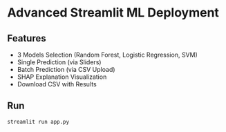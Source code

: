 # Advanced Streamlit ML Deployment

## Features
- 3 Models Selection (Random Forest, Logistic Regression, SVM)
- Single Prediction (via Sliders)
- Batch Prediction (via CSV Upload)
- SHAP Explanation Visualization
- Download CSV with Results

## Run
```bash
streamlit run app.py
```
